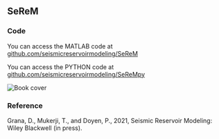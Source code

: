## SeReM

### Code
You can access the MATLAB code at
<a href="https://github.com/seismicreservoirmodeling/SeReM"> github.com/seismicreservoirmodeling/SeReM </a>

You can access the PYTHON code at
<a href="https://github.com/seismicreservoirmodeling/SeReMpy"> github.com/seismicreservoirmodeling/SeReMpy </a>

<img src="Cover.jpg" alt="Book cover">

### Reference

Grana, D., Mukerji, T., and Doyen, P., 2021, Seismic Reservoir Modeling: Wiley Blackwell (in press). 
